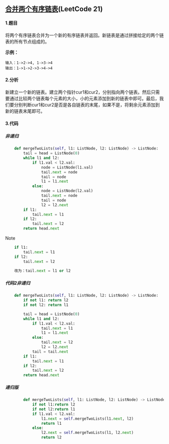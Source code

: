 ## [合并两个有序链表](https://leetcode-cn.com/problems/merge-two-sorted-lists/)(LeetCode 21)

#### 1.题目

将两个有序链表合并为一个新的有序链表并返回。新链表是通过拼接给定的两个链表的所有节点组成的。 

**示例：**

```
输入：1->2->4, 1->3->4
输出：1->1->2->3->4->4
```

#### 2.分析

​	新建立一个新的链表。建立两个指针cur1和cur2，分别指向两个链表。然后只需要通过比较两个链表每个元素的大小，小的元素添加到新的链表中即可。最后，我们要分别判断cur1和cur2是否是各自链表的末尾，如果不是，将剩余元素添加到新的链表末尾即可。

#### 3.代码

##### 非递归

```python
    def mergeTwoLists(self, l1: ListNode, l2: ListNode) -> ListNode:
        tail = head = ListNode(0)
        while l1 and l2:
            if l1.val < l2.val:
                node = ListNode(l1.val)
                tail.next = node
                tail = node
                l1 = l1.next
            else:
                node = ListNode(l2.val)
                tail.next = node
                tail = node
                l2 = l2.next
        if l1:
            tail.next = l1
        if l2:
            tail.next = l2
        return head.next
```

> [!NOTE]
>
> ```python
>     if l1:
>         tail.next = l1
>     if l2:
>         tail.next = l2
>     
>     改为：tail.next = l1 or l2
> ```

##### 代码2非递归

```python
    def mergeTwoLists(self, l1: ListNode, l2: ListNode) -> ListNode:
        if not l1: return l2
        if not l2: return l1

        tail = head = ListNode(0)
        while l1 and l2:
            if l1.val < l2.val:
                tail.next = l1
                l1 = l1.next
            else:
                tail.next = l2
                l2 = l2.next
            tail = tail.next
        if l1:
            tail.next = l1
        if l2:
            tail.next = l2
        return head.next
```

##### 递归版

```python
        def mergeTwoLists(self, l1: ListNode, l2: ListNode) -> ListNode:
            if not l1:return l2
            if not l2:return l1
            if l1.val < l2.val:
                l1.next = self.mergeTwoLists(l1.next, l2)
                return l1
            else:
                l2.next = self.mergeTwoLists(l1, l2.next)
                return l2
```

